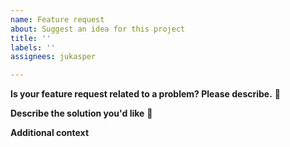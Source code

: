 ```yaml
---
name: Feature request
about: Suggest an idea for this project
title: ''
labels: ''
assignees: jukasper

---
```


**Is your feature request related to a problem? Please describe.** 🤔

**Describe the solution you'd like** 💭

**Additional context**
